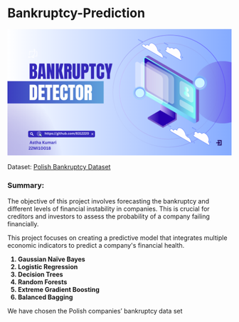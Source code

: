 # Bankruptcy-Prediction

![Cover Image](Cover.png)


Dataset: [Polish Bankruptcy Dataset](http://archive.ics.uci.edu/ml/datasets/Polish+companies+bankruptcy+data)   

### Summary:
The objective of this project involves forecasting the bankruptcy and different levels of financial instability in companies. This is crucial for creditors and investors to assess the probability of a company failing financially.

This project focuses on creating a predictive model that integrates multiple economic indicators to predict a company's financial health. 
<b>
  
  1. Gaussian Naïve Bayes  
  2. Logistic Regression   
  3. Decision Trees   
  4. Random Forests   
  5. Extreme Gradient Boosting   
  6. Balanced Bagging 
</b> 

We have chosen the Polish companies’ bankruptcy data set 

